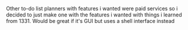 Other to-do list planners with features i wanted were paid services so i decided to just make one with the features i wanted with things i learned from 1331. Would be great if it's GUI but uses a shell interface instead
